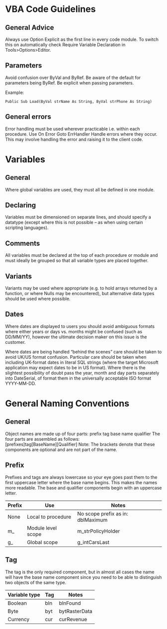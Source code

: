 # VBA Code Guidelines

## General Advice

Always use Option Explicit as the first line in every code module. To switch this on automatically check Require Variable Declaration in Tools>Options>Editor.

## Parameters

Avoid confusion over ByVal and ByRef. Be aware of the default for parameters being ByRef. Be explicit when passing parameters.
 
Example:
```
Public Sub Load(ByVal strName As String, ByVal strPhone As String)
```

## General errors

Error handling must be used wherever practicable i.e. within each procedure.
Use On Error Goto ErrHandler
Handle errors where they occur. This may involve handling the error and raising it to the client code.

# Variables

## General
Where global variables are used, they must all be defined in one module.

## Declaring

Variables must be dimensioned on separate lines, and should specify a datatype (except where this is not possible – as when using certain scripting languages).

## Comments

All variables must be declared at the top of each procedure or module and must ideally be grouped so that all variable types are placed together.

## Variants

Variants may be used where appropriate (e.g. to hold arrays returned by a function, or where Nulls may be encountered), but alternative data types should be used where possible.

## Dates

Where dates are displayed to users you should avoid ambiguous formats where either years or days vs. months might be confused (such as DD/MM/YY), however the ultimate decision maker on this issue is the customer.

Where dates are being handled “behind the scenes” care should be taken to avoid UK/US format confusion.  Particular care should be taken when including UK-format dates in literal SQL strings (where the target Microsoft application may expect dates to be in US format).  Where there is the slightest possibility of doubt pass the year, month and day parts separately into DateSerial, of format them in the universally acceptable ISO format YYYY-MM-DD. 

# General Naming Conventions

## General

Object names are made up of four parts: 
prefix
tag
base name
qualifier
The four parts are assembled as follows:	
[prefixes]tag[BaseName][Qualifier]
Note: The brackets denote that these components are optional and are not part of the name.

## Prefix

Prefixes and tags are always lowercase so your eye goes past them to the first uppercase letter where the base name begins.  This makes the names more readable.  The base and qualifier components begin with an uppercase letter.

| Prefix | Use | Notes |
| --- | --- | --- |
| None | Local to procedure | No scope prefix as in: dblMaximum |
| m_ | Module level scope | m_strPolicyHolder |
| g_ | Global scope | g_intCarsLast |

## Tag

The tag is the only required component, but in almost all cases the name will have the base name component since you need to be able to distinguish two objects of the same type.

| Variable type | Tag | Notes |
| --- | --- | --- |
| Boolean | bln | blnFound |
| Byte | byt | bytRasterData |
| Currency | cur | curRevenue |
